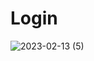 # Login
 
![2023-02-13 (5)](https://user-images.githubusercontent.com/111579457/218451013-1778bebf-6701-47fe-b5b2-5e22bbf2e74f.png)
